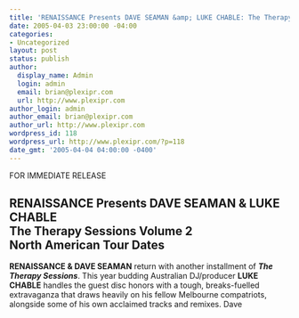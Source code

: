 ```yaml
---
title: 'RENAISSANCE Presents DAVE SEAMAN &amp; LUKE CHABLE: The Therapy Sessions Volume'
date: 2005-04-03 23:00:00 -04:00
categories:
- Uncategorized
layout: post
status: publish
author:
  display_name: Admin
  login: admin
  email: brian@plexipr.com
  url: http://www.plexipr.com
author_login: admin
author_email: brian@plexipr.com
author_url: http://www.plexipr.com
wordpress_id: 118
wordpress_url: http://www.plexipr.com/?p=118
date_gmt: '2005-04-04 04:00:00 -0400'
---
```


<p>FOR IMMEDIATE RELEASE</p>
<h2><b>RENAISSANCE Presents DAVE SEAMAN & LUKE CHABLE <br />
The Therapy Sessions Volume 2<br />
North American Tour Dates</b></h2>
<p>
<b>RENAISSANCE & DAVE SEAMAN</b> return with another installment of <b><i>The Therapy Sessions</b></i>.  This year budding Australian DJ/producer <b>LUKE CHABLE</b> handles the guest disc honors with a tough, breaks-fuelled extravaganza that draws heavily on his fellow Melbourne compatriots, alongside some of his own acclaimed tracks and remixes. Dave</p>
